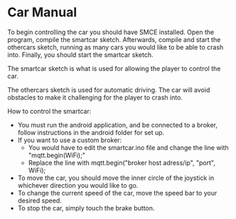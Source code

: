 # Car Manual

To begin controlling the car you should have SMCE installed. Open the program, compile the smartcar sketch. Afterwards, compile and start the othercars sketch, running as many cars you would like to be able to crash into. Finally, you should start the smartcar sketch.

The smartcar sketch is what is used for allowing the player to control the car. 

The othercars sketch is used for automatic driving. The car will avoid obstacles to make it challenging for the player to crash into.

How to control the smartcar:

- You must run the android application, and be connected to a broker, follow instructions in the android folder for set up.
- If you want to use a custom broker:
  - You would have to edit the smartcar.ino file and change the line with "mqtt.begin(WiFi);"
  - Replace the line with mqtt.begin("broker host adress/ip", "port", WiFi);
- To move the car, you should move the inner circle of the joystick in whichever direction you would like to go.
- To change the current speed of the car, move the speed bar to your desired speed.
- To stop the car, simply touch the brake button.
